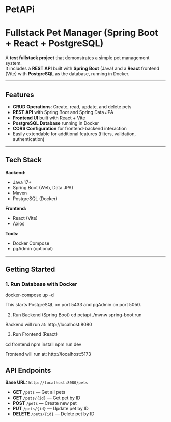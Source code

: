 # PetAPi
# Fullstack Pet Manager (Spring Boot + React + PostgreSQL)

A **test fullstack project** that demonstrates a simple pet management system.  
It includes a **REST API** built with **Spring Boot** (Java) and a **React** frontend (Vite) with **PostgreSQL** as the database, running in Docker.

---

## Features

- **CRUD Operations**: Create, read, update, and delete pets
- **REST API** with Spring Boot and Spring Data JPA
- **Frontend UI** built with React + Vite
- **PostgreSQL Database** running in Docker
- **CORS Configuration** for frontend-backend interaction
- Easily extendable for additional features (filters, validation, authentication)

---

## Tech Stack

**Backend:**
- Java 17+
- Spring Boot (Web, Data JPA)
- Maven
- PostgreSQL (Docker)

**Frontend:**
- React (Vite)
- Axios

**Tools:**
- Docker Compose
- pgAdmin (optional)

---

## Getting Started

### 1. Run Database with Docker

docker-compose up -d

This starts PostgreSQL on port 5433 and pgAdmin on port 5050.

2. Run Backend (Spring Boot)
  cd petapi
./mvnw spring-boot:run

Backend will run at: http://localhost:8080

3. Run Frontend (React)

cd frontend
npm install
npm run dev

Frontend will run at: http://localhost:5173

## API Endpoints

**Base URL:** `http://localhost:8080/pets`

- **GET** `/pets` — Get all pets
- **GET** `/pets/{id}` — Get pet by ID
- **POST** `/pets` — Create new pet
- **PUT** `/pets/{id}` — Update pet by ID
- **DELETE** `/pets/{id}` — Delete pet by ID
